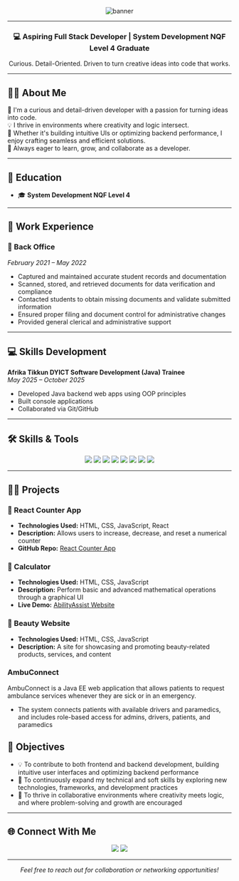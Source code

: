 <p align="center">
  <img src="https://capsule-render.vercel.app/api?type=waving&color=0abde3&height=200&section=header&text=Hi%20I'm%20Lisakhanya%20Duka!&fontSize=40&fontAlignY=35&desc=Aspiring%20Software%20Developer%20%7C%20Detail-Driven%20&descAlignY=55&animation=twinkling" alt="banner" />
</p>

---

<h3 align="center">💻 Aspiring Full Stack Developer | System Development NQF Level 4 Graduate</h3>
<p align="center">Curious. Detail-Oriented. Driven to turn creative ideas into code that works.</p>

---

## 👩‍💻 About Me

🌱 I'm a curious and detail-driven developer with a passion for turning ideas into code.  
💡 I thrive in environments where creativity and logic intersect.  
🧠 Whether it's building intuitive UIs or optimizing backend performance, I enjoy crafting seamless and efficient solutions.  
🚀 Always eager to learn, grow, and collaborate as a developer.

---

## 🧠 Education

- 🎓 **System Development NQF Level 4**

---

## 💼 Work Experience

### 📁 Back Office  
*February 2021 – May 2022*  
- Captured and maintained accurate student records and documentation  
- Scanned, stored, and retrieved documents for data verification and compliance  
- Contacted students to obtain missing documents and validate submitted information  
- Ensured proper filing and document control for administrative changes  
- Provided general clerical and administrative support

---

## 💻 Skills Development

**Afrika Tikkun DYICT Software Development (Java) Trainee**  
*May 2025 – October 2025*  
- Developed Java backend web apps using OOP principles  
- Built console applications  
- Collaborated via Git/GitHub

---

## 🛠️ Skills & Tools

<p align="center">
  <img src="https://img.shields.io/badge/Java-ED8B00?style=for-the-badge&logo=openjdk&logoColor=white" />
  <img src="https://img.shields.io/badge/Python-3776AB?style=for-the-badge&logo=python&logoColor=white" />
  <img src="https://img.shields.io/badge/MySQL-00758F?style=for-the-badge&logo=mysql&logoColor=white" />
  <img src="https://img.shields.io/badge/HTML5-E34F26?style=for-the-badge&logo=html5&logoColor=white" />
  <img src="https://img.shields.io/badge/CSS3-1572B6?style=for-the-badge&logo=css3&logoColor=white" />
  <img src="https://img.shields.io/badge/JavaScript-F7DF1E?style=for-the-badge&logo=javascript&logoColor=black" />
  <img src="https://img.shields.io/badge/Git-F05032?style=for-the-badge&logo=git&logoColor=white" />
  <img src="https://img.shields.io/badge/GitHub-181717?style=for-the-badge&logo=github&logoColor=white" />
</p>

---

## 👨‍💻 Projects

### 🔢 React Counter App  
- **Technologies Used:** HTML, CSS, JavaScript, React  
- **Description:** Allows users to increase, decrease, and reset a numerical counter  
- **GitHub Repo:** [React Counter App](https://github.com/09Jeanette/LifestyleDeliciousWebApp.git)

### 🧮 Calculator  
- **Technologies Used:** HTML, CSS, JavaScript  
- **Description:** Perform basic and advanced mathematical operations through a graphical UI  
- **Live Demo:** [AbilityAssist Website](https://ability-assist-347e4e772fc7.herokuapp.com/AbilityAssistWebApp/)

### 💄 Beauty Website  
- **Technologies Used:** HTML, CSS, JavaScript  
- **Description:** A site for showcasing and promoting beauty-related products, services, and content

###  AmbuConnect   
AmbuConnect is a Java EE web application that allows patients to request ambulance services whenever they are sick or in an emergency.
- The system connects patients with available drivers and paramedics, and includes role-based access for admins, drivers, patients, and paramedics



## 🌟 Objectives

- 💡 To contribute to both frontend and backend development, building intuitive user interfaces and optimizing backend performance  
- 🌱 To continuously expand my technical and soft skills by exploring new technologies, frameworks, and development practices  
- 🤝 To thrive in collaborative environments where creativity meets logic, and where problem-solving and growth are encouraged  

---

## 🌐 Connect With Me

<p align="center">
  <a href="mailto:dukalisakhanya@gmail.com"><img src="https://img.shields.io/badge/Email-D14836?style=for-the-badge&logo=gmail&logoColor=white" /></a>
  <a href="https://www.linkedin.com/in/mandy-matsane-8168a226a/" target="_blank"><img src="https://img.shields.io/badge/LinkedIn-0A66C2?style=for-the-badge&logo=linkedin&logoColor=white" /></a>
</p>

---

<p align="center"><em>Feel free to reach out for collaboration or networking opportunities!</em></p>
